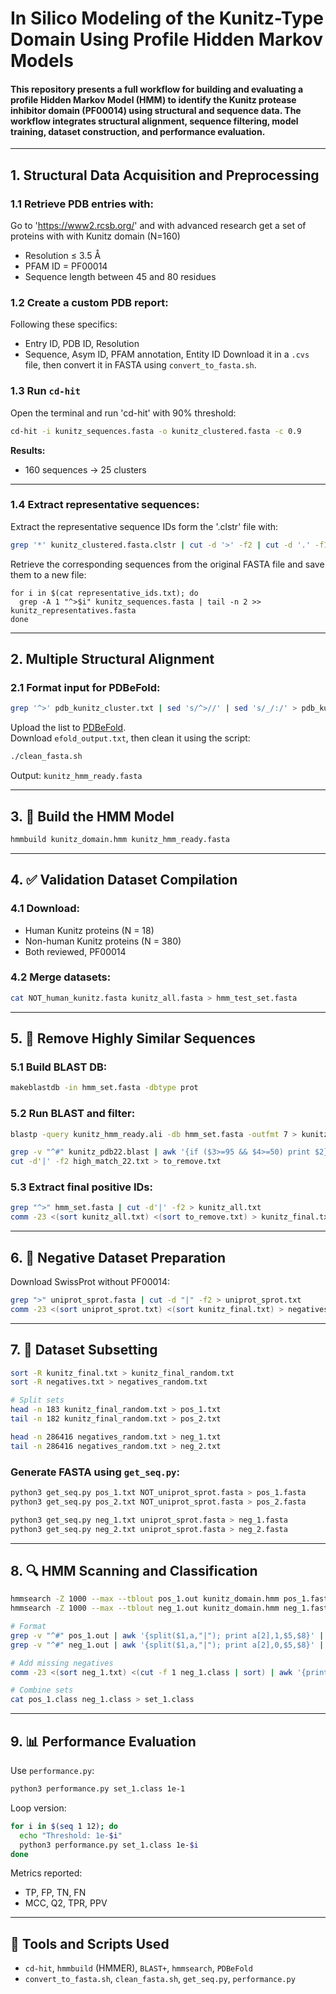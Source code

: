 # In Silico Modeling of the Kunitz-Type Domain Using Profile Hidden Markov Models
#### This repository presents a full workflow for building and evaluating a profile Hidden Markov Model (HMM) to identify the Kunitz protease inhibitor domain (PF00014) using structural and sequence data. The workflow integrates structural alignment, sequence filtering, model training, dataset construction, and performance evaluation.

---

## 1. Structural Data Acquisition and Preprocessing

### 1.1 Retrieve PDB entries with:
Go to 'https://www2.rcsb.org/' and with advanced research get a set of proteins with with Kunitz domain (N=160)
- Resolution ≤ 3.5 Å
- PFAM ID = PF00014
- Sequence length between 45 and 80 residues

### 1.2 Create a custom PDB report:
Following these specifics:
- Entry ID, PDB ID, Resolution
- Sequence, Asym ID, PFAM annotation, Entity ID
Download it in a  `.cvs` file, then convert it in FASTA using `convert_to_fasta.sh`.

### 1.3 Run `cd-hit`
Open the terminal and run 'cd-hit' with 90% threshold:

```bash
cd-hit -i kunitz_sequences.fasta -o kunitz_clustered.fasta -c 0.9
```

**Results:**
- 160 sequences → 25 clusters

---

### 1.4 Extract representative sequences:
Extract the representative sequence IDs form the '.clstr' file with:

```bash
grep '*' kunitz_clustered.fasta.clstr | cut -d '>' -f2 | cut -d '.' -f1 > representative_ids.txt
```
Retrieve the corresponding sequences from the original FASTA file and save them to a new file:
```
for i in $(cat representative_ids.txt); do
  grep -A 1 "^>$i" kunitz_sequences.fasta | tail -n 2 >> kunitz_representatives.fasta
done
```

---

## 2. Multiple Structural Alignment

### 2.1 Format input for PDBeFold:
```bash
grep '^>' pdb_kunitz_cluster.txt | sed 's/^>//' | sed 's/_/:/' > pdb_kunitz_ids_25.txt
```

Upload the list to [PDBeFold](https://www.ebi.ac.uk/msd-srv/ssm/).  
Download `efold_output.txt`, then clean it using the script:

```bash
./clean_fasta.sh
```

Output: `kunitz_hmm_ready.fasta`

---

## 3. 🔧 Build the HMM Model

```bash
hmmbuild kunitz_domain.hmm kunitz_hmm_ready.fasta
```

---

## 4. ✅ Validation Dataset Compilation

### 4.1 Download:
- Human Kunitz proteins (N = 18)
- Non-human Kunitz proteins (N = 380)
- Both reviewed, PF00014

### 4.2 Merge datasets:
```bash
cat NOT_human_kunitz.fasta kunitz_all.fasta > hmm_test_set.fasta
```

---

## 5. 🚫 Remove Highly Similar Sequences

### 5.1 Build BLAST DB:
```bash
makeblastdb -in hmm_set.fasta -dbtype prot
```

### 5.2 Run BLAST and filter:
```bash
blastp -query kunitz_hmm_ready.ali -db hmm_set.fasta -outfmt 7 > kunitz_pdb22.blast

grep -v "^#" kunitz_pdb22.blast | awk '{if ($3>=95 && $4>=50) print $2}' | sort -u > high_match_22.txt
cut -d'|' -f2 high_match_22.txt > to_remove.txt
```

### 5.3 Extract final positive IDs:
```bash
grep "^>" hmm_set.fasta | cut -d'|' -f2 > kunitz_all.txt
comm -23 <(sort kunitz_all.txt) <(sort to_remove.txt) > kunitz_final.txt
```

---

## 6. 📁 Negative Dataset Preparation

Download SwissProt without PF00014:
```bash
grep ">" uniprot_sprot.fasta | cut -d "|" -f2 > uniprot_sprot.txt
comm -23 <(sort uniprot_sprot.txt) <(sort kunitz_final.txt) > negatives.txt
```

---

## 7. 🧪 Dataset Subsetting

```bash
sort -R kunitz_final.txt > kunitz_final_random.txt
sort -R negatives.txt > negatives_random.txt

# Split sets
head -n 183 kunitz_final_random.txt > pos_1.txt
tail -n 182 kunitz_final_random.txt > pos_2.txt

head -n 286416 negatives_random.txt > neg_1.txt
tail -n 286416 negatives_random.txt > neg_2.txt
```

### Generate FASTA using `get_seq.py`:
```bash
python3 get_seq.py pos_1.txt NOT_uniprot_sprot.fasta > pos_1.fasta
python3 get_seq.py pos_2.txt NOT_uniprot_sprot.fasta > pos_2.fasta

python3 get_seq.py neg_1.txt uniprot_sprot.fasta > neg_1.fasta
python3 get_seq.py neg_2.txt uniprot_sprot.fasta > neg_2.fasta
```

---

## 8. 🔍 HMM Scanning and Classification

```bash
hmmsearch -Z 1000 --max --tblout pos_1.out kunitz_domain.hmm pos_1.fasta
hmmsearch -Z 1000 --max --tblout neg_1.out kunitz_domain.hmm neg_1.fasta

# Format
grep -v "^#" pos_1.out | awk '{split($1,a,"|"); print a[2],1,$5,$8}' | tr " " "\t" > pos_1.class
grep -v "^#" neg_1.out | awk '{split($1,a,"|"); print a[2],0,$5,$8}' | tr " " "\t" > neg_1.class

# Add missing negatives
comm -23 <(sort neg_1.txt) <(cut -f 1 neg_1.class | sort) | awk '{print $1"\t0\t10.0\t10.0"}' >> neg_1.class

# Combine sets
cat pos_1.class neg_1.class > set_1.class
```

---

## 9. 📊 Performance Evaluation

Use `performance.py`:
```bash
python3 performance.py set_1.class 1e-1
```

Loop version:
```bash
for i in $(seq 1 12); do
  echo "Threshold: 1e-$i"
  python3 performance.py set_1.class 1e-$i
done
```

Metrics reported:
- TP, FP, TN, FN
- MCC, Q2, TPR, PPV

---

## 🧪 Tools and Scripts Used

- `cd-hit`, `hmmbuild` (HMMER), `BLAST+`, `hmmsearch`, `PDBeFold`
- `convert_to_fasta.sh`, `clean_fasta.sh`, `get_seq.py`, `performance.py`
